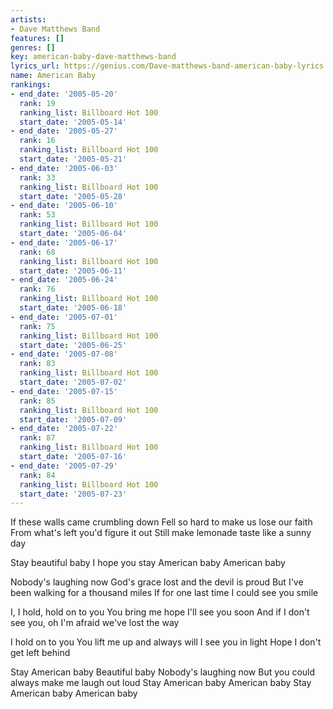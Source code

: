 ```yaml
---
artists:
- Dave Matthews Band
features: []
genres: []
key: american-baby-dave-matthews-band
lyrics_url: https://genius.com/Dave-matthews-band-american-baby-lyrics
name: American Baby
rankings:
- end_date: '2005-05-20'
  rank: 19
  ranking_list: Billboard Hot 100
  start_date: '2005-05-14'
- end_date: '2005-05-27'
  rank: 16
  ranking_list: Billboard Hot 100
  start_date: '2005-05-21'
- end_date: '2005-06-03'
  rank: 33
  ranking_list: Billboard Hot 100
  start_date: '2005-05-28'
- end_date: '2005-06-10'
  rank: 53
  ranking_list: Billboard Hot 100
  start_date: '2005-06-04'
- end_date: '2005-06-17'
  rank: 68
  ranking_list: Billboard Hot 100
  start_date: '2005-06-11'
- end_date: '2005-06-24'
  rank: 76
  ranking_list: Billboard Hot 100
  start_date: '2005-06-18'
- end_date: '2005-07-01'
  rank: 75
  ranking_list: Billboard Hot 100
  start_date: '2005-06-25'
- end_date: '2005-07-08'
  rank: 83
  ranking_list: Billboard Hot 100
  start_date: '2005-07-02'
- end_date: '2005-07-15'
  rank: 85
  ranking_list: Billboard Hot 100
  start_date: '2005-07-09'
- end_date: '2005-07-22'
  rank: 87
  ranking_list: Billboard Hot 100
  start_date: '2005-07-16'
- end_date: '2005-07-29'
  rank: 84
  ranking_list: Billboard Hot 100
  start_date: '2005-07-23'
---
```

If these walls came crumbling down
Fell so hard to make us lose our faith
From what's left you'd figure it out
Still make lemonade taste like a sunny day


Stay beautiful baby
I hope you stay American baby
American baby


Nobody's laughing now
God's grace lost and the devil is proud
But I've been walking for a thousand miles
If for one last time I could see you smile


I, I hold, hold on to you
You bring me hope I'll see you soon
And if I don't see you, oh
I'm afraid we've lost the way




I hold on to you
You lift me up and always will
I see you in light
Hope I don't get left behind






Stay
American baby
Beautiful baby
Nobody's laughing now
But you could always make me laugh out loud
Stay
American baby
American baby
Stay
American baby
American baby
